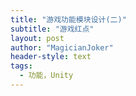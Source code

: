 ```yaml
---
title: "游戏功能模块设计(二)"
subtitle: "游戏红点"
layout: post
author: "MagicianJoker"
header-style: text
tags:
  - 功能，Unity
---
```


